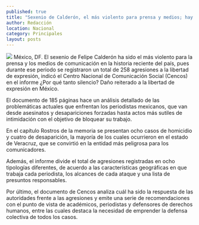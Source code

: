 ```yaml
---
published: true
title: "Sexenio de Calderón, el más violento para prensa y medios; hay 258 casos: reporte oficial"
author: Redacción
location: Nacional
category: Principales
layout: posts
---
```


![](http://i.imgur.com/5vbGSU5m.jpg)
México, DF. El sexenio de Felipe Calderón ha sido el más violento para la prensa y los medios de comunicación en la historia reciente del país, pues durante ese periodo se registraron un total de 258 agresiones a la libertad de expresión, indicó el Centro Nacional de Comunicación Social (Cencos) en el informe ¿Por qué tanto silencio? Daño reiterado a la libertad de expresión en México.

El documento de 185 páginas hace un análisis detallado de las problemáticas actuales que enfrentan los periodistas mexicanos, que van desde asesinatos y desapariciones forzadas hasta actos más sutiles de intimidación con el objetivo de bloquear su trabajo.

En el capítulo Rostros de la memoria se presentan ocho casos de homicidio y cuatro de desaparición, la mayoría de los cuales ocurrieron en el estado de Veracruz, que se convirtió en la entidad más peligrosa para los comunicadores.

Además, el informe divide el total de agresiones registradas en ocho tipologías diferentes, de acuerdo a las características geográficas en que trabaja cada periodista, los alcances de cada ataque y una lista de presuntos responsables.

Por último, el documento de Cencos analiza cuál ha sido la respuesta de las autoridades frente a las agresiones y emite una serie de recomendaciones con el punto de vista de académicos, periodistas y defensores de derechos humanos, entre las cuales destaca la necesidad de emprender la defensa colectiva de todos los casos.
